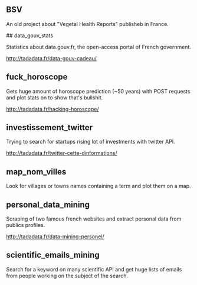 
## BSV

An old project about "Vegetal Health Reports" publisheb in France.


## data_gouv_stats

Statistics about data.gouv.fr, the open-access portal of French government.

http://tadadata.fr/data-gouv-cadeau/


## fuck_horoscope

Gets huge amount of horoscope prediction (~50 years) with POST requests and plot stats on to show that's bullshit.

http://tadadata.fr/hacking-horoscope/


## investissement_twitter

Trying to search for startups rising lot of investments with twitter API.

http://tadadata.fr/twitter-cette-dinformations/


## map_nom_villes

Look for villages or towns names containing a term and plot them on a map.


## personal_data_mining

Scraping of two famous french websites and extract personal data from publics profiles.

http://tadadata.fr/data-mining-personel/


## scientific_emails_mining

Search for a keyword on many scientific API and get huge lists of emails from people working on the subject of the search.


